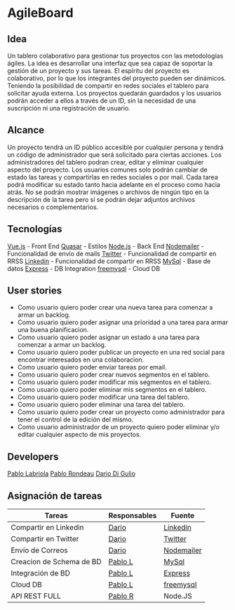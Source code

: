# AgileBoard

## Idea

Un tablero colaborativo para gestionar tus proyectos con las metodologías ágiles. La idea es desarrollar una interfaz que sea capaz de soportar la gestión de un proyecto y sus tareas. El espíritu del proyecto es colaborativo, por lo que los integrantes del proyecto pueden ser dinámicos. Teniendo la posibilidad de compartir en redes sociales el tablero para solicitar ayuda externa. Los proyectos quedarán guardados y los usuarios podrán acceder a ellos a través de un ID, sin la necesidad de una suscripción ni una registración de usuario.

## Alcance

Un proyecto tendrá un ID público accesible por cualquier persona y tendrá un código de administrador que será solicitado para ciertas acciones.
Los administradores del tablero podran crear, editar y eliminar cualquier aspecto del proyecto.
Los usuarios comunes solo podrán cambiar de estado las tareas y compartirlas en redes sociales o por mail.
Cada tarea podrá modificar su estado tanto hacia adelante en el proceso como hacia atrás.
No se podrán mostrar imágenes o archivos de ningún tipo en la descripción de la tarea pero sí se podrán dejar adjuntos archivos necesarios o complementarios.

## Tecnologías

[Vue.js](https://vuejs.org/) - Front End
[Quasar](https://quasar.dev/) - Estilos
[Node.js](https://nodejs.org/en/) - Back End
[Nodemailer](https://nodemailer.com/about/) - Funcionalidad de envío de mails
[Twitter](https://developer.twitter.com/en) - Funcionalidad de compartir en RRSS
[Linkedin](https://developer.linkedin.com/docs/rest-api) - Funcionalidad de compartir en RRSS
[MySql](https://www.mysql.com/) - Base de datos
[Express](https://expressjs.com/es/guide/database-integration.html)  - DB Integration
[freemysql](https://www.freemysqlhosting.net/) - Cloud DB

## User stories

- Como usuario quiero poder crear una nueva tarea para comenzar a armar un backlog.
- Como usuario quiero poder asignar una prioridad a una tarea para armar una buena planificacion.
- Como usuario quiero poder asignar un estado a una tarea para comenzar a armar un backlog.
- Como usuario quiero poder publicar un proyecto en una red social para encontrar interesados en una colaboracion.
- Como usuario quiero poder enviar tareas por email.
- Como usuario quiero poder crear nuevos segmentos en el tablero.
- Como usuario quiero poder modificar mis segmentos en el tablero.
- Como usuario quiero poder eliminar mis segmentos en el tablero.
- Como usuario quiero poder modificar una tarea del tablero.
- Como usuario quiero poder eliminar una tarea del tablero.
- Como usuario quiero poder crear un proyecto como administrador para tener el control de la edición del mismo.
- Como usuario administrador de un proyecto quiero poder eliminar y/o editar cualquier aspecto de mis proyectos.

## Developers

[Pablo Labriola](https://github.com/PabloLabriola)
[Pablo Rondeau](https://github.com/Pablorondeau)
[Dario Di Gulio](https://github.com/DarioDiGulio)

## Asignación de tareas

|       Tareas              |                Responsables                 |                        Fuente											|
|---------------------------|---------------------------------------------|-------------------------------------------------------------------------|
| Compartir en Linkedin     | [Dario](https://github.com/DarioDiGulio)    | [Linkedin](https://developer.linkedin.com/docs/rest-api)				|
| Compartir en Twitter      | [Dario](https://github.com/DarioDiGulio)    | [Twitter](https://developer.twitter.com/en)								|
| Envío de Correos          | [Dario](https://github.com/DarioDiGulio)    | [Nodemailer](https://nodemailer.com/about/)								|
| Creacion de Schema de BD  | [Pablo L](https://github.com/PabloLabriola) | [MySql](https://www.mysql.com/)											|
| Integración de BD         | [Pablo L](https://github.com/PabloLabriola) | [Express](https://expressjs.com/es/guide/database-integration.html)		|
| Cloud DB        			| [Pablo L](https://github.com/PabloLabriola) | [freemysql](https://www.freemysqlhosting.net/)							|
| API REST FULL    			| [Pablo R](https://github.com/PabloRondeau) | Node.JS							|
